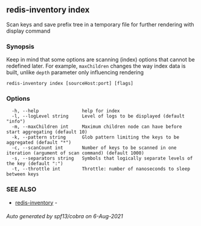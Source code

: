 ## redis-inventory index

Scan keys and save prefix tree in a temporary file for further rendering with display command

### Synopsis

Keep in mind that some options are scanning (index) options that cannot be redefined later. For example, `maxChildren` changes the way index data is built, unlike `depth` parameter only influencing rendering

```
redis-inventory index [sourceHost:port] [flags]
```

### Options

```
  -h, --help                help for index
  -l, --logLevel string     Level of logs to be displayed (default "info")
  -m, --maxChildren int     Maximum children node can have before start aggregating (default 10)
  -k, --pattern string      Glob pattern limiting the keys to be aggregated (default "*")
  -c, --scanCount int       Number of keys to be scanned in one iteration (argument of scan command) (default 1000)
  -s, --separators string   Symbols that logically separate levels of the key (default ":")
  -t, --throttle int        Throttle: number of nanoseconds to sleep between keys
```

### SEE ALSO

* [redis-inventory](redis-inventory.md)	 -

###### Auto generated by spf13/cobra on 6-Aug-2021
